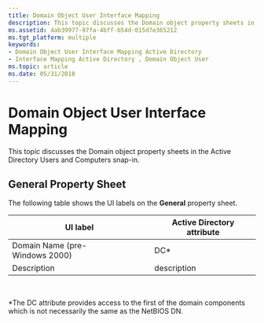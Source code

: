```yaml
---
title: Domain Object User Interface Mapping
description: This topic discusses the Domain object property sheets in the Active Directory Users and Computers snap-in.
ms.assetid: 4ab39977-97fa-4bff-b54d-015d7e365212
ms.tgt_platform: multiple
keywords:
- Domain Object User Interface Mapping Active Directory
- Interface Mapping Active Directory , Domain Object User
ms.topic: article
ms.date: 05/31/2018
---
```


# Domain Object User Interface Mapping

This topic discusses the Domain object property sheets in the Active Directory Users and Computers snap-in.

## General Property Sheet

The following table shows the UI labels on the **General** property sheet.



| UI label                       | Active Directory attribute |
|--------------------------------|----------------------------|
| Domain Name (pre-Windows 2000) | DC\*                       |
| Description                    | description                |



 

\*The DC attribute provides access to the first of the domain components which is not necessarily the same as the NetBIOS DN.

 

 




